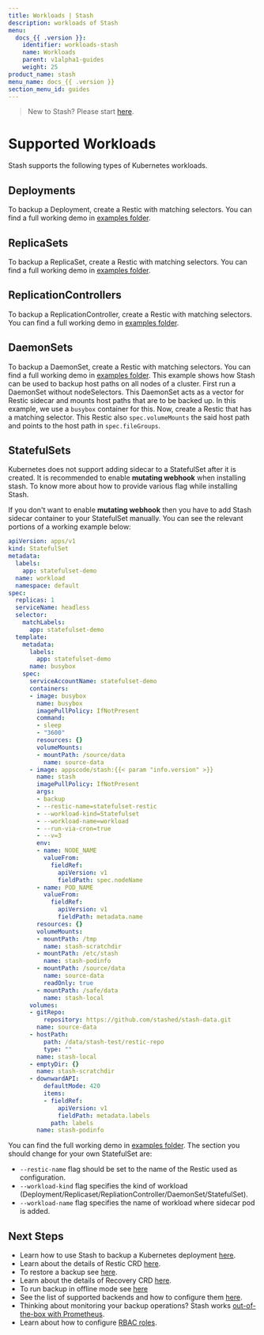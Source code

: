 ```yaml
---
title: Workloads | Stash
description: workloads of Stash
menu:
  docs_{{ .version }}:
    identifier: workloads-stash
    name: Workloads
    parent: v1alpha1-guides
    weight: 25
product_name: stash
menu_name: docs_{{ .version }}
section_menu_id: guides
---
```


> New to Stash? Please start [here](/docs/concepts/README.md).

# Supported Workloads

Stash supports the following types of Kubernetes workloads.

## Deployments
To backup a Deployment, create a Restic with matching selectors. You can find a full working demo in [examples folder](/docs/examples/workloads/deployment.yaml).

## ReplicaSets
To backup a ReplicaSet, create a Restic with matching selectors. You can find a full working demo in [examples folder](/docs/examples/workloads/replicaset.yaml).

## ReplicationControllers
To backup a ReplicationController, create a Restic with matching selectors. You can find a full working demo in [examples folder](/docs/examples/workloads/rc.yaml).

## DaemonSets
To backup a DaemonSet, create a Restic with matching selectors. You can find a full working demo in [examples folder](/docs/examples/workloads/daemonset.yaml). This example shows how Stash can be used to backup host paths on all nodes of a cluster. First run a DaemonSet without nodeSelectors. This DaemonSet acts as a vector for Restic sidecar and mounts host paths that are to be backed up. In this example, we use a `busybox` container for this. Now, create a Restic that has a matching selector. This Restic also `spec.volumeMounts` the said host path and points to the host path in `spec.fileGroups`.

## StatefulSets
Kubernetes does not support adding sidecar to a StatefulSet after it is created. It is recommended to enable **mutating webhook** when installing stash. To know more about how to provide various flag while installing Stash.

If you don't want to enable **mutating webhook** then you have to add Stash sidecar container to your StatefulSet manually. You can see the relevant portions of a working example below:

```yaml
apiVersion: apps/v1
kind: StatefulSet
metadata:
  labels:
    app: statefulset-demo
  name: workload
  namespace: default
spec:
  replicas: 1
  serviceName: headless
  selector:
    matchLabels:
      app: statefulset-demo
  template:
    metadata:
      labels:
        app: statefulset-demo
      name: busybox
    spec:
      serviceAccountName: statefulset-demo
      containers:
      - image: busybox
        name: busybox
        imagePullPolicy: IfNotPresent
        command:
        - sleep
        - "3600"
        resources: {}
        volumeMounts:
        - mountPath: /source/data
          name: source-data
      - image: appscode/stash:{{< param "info.version" >}}
        name: stash
        imagePullPolicy: IfNotPresent
        args:
        - backup
        - --restic-name=statefulset-restic
        - --workload-kind=Statefulset
        - --workload-name=workload
        - --run-via-cron=true
        - --v=3
        env:
        - name: NODE_NAME
          valueFrom:
            fieldRef:
              apiVersion: v1
              fieldPath: spec.nodeName
        - name: POD_NAME
          valueFrom:
            fieldRef:
              apiVersion: v1
              fieldPath: metadata.name
        resources: {}
        volumeMounts:
        - mountPath: /tmp
          name: stash-scratchdir
        - mountPath: /etc/stash
          name: stash-podinfo
        - mountPath: /source/data
          name: source-data
          readOnly: true
        - mountPath: /safe/data
          name: stash-local
      volumes:
      - gitRepo:
          repository: https://github.com/stashed/stash-data.git
        name: source-data
      - hostPath:
          path: /data/stash-test/restic-repo
          type: ""
        name: stash-local
      - emptyDir: {}
        name: stash-scratchdir
      - downwardAPI:
          defaultMode: 420
          items:
          - fieldRef:
              apiVersion: v1
              fieldPath: metadata.labels
            path: labels
        name: stash-podinfo
```

You can find the full working demo in [examples folder](/docs/examples/workloads/statefulset.yaml). The section you should change for your own StatefulSet are:

 - `--restic-name` flag should be set to the name of the Restic used as configuration.
 - `--workload-kind` flag specifies the kind of workload (Deployment/Replicaset/RepliationController/DaemonSet/StatefulSet).
 - `--workload-name` flag specifies the name of workload where sidecar pod is added.

## Next Steps

- Learn how to use Stash to backup a Kubernetes deployment [here](/docs/guides/v1alpha1/backup.md).
- Learn about the details of Restic CRD [here](/docs/concepts/crds/v1alpha1/restic.md).
- To restore a backup see [here](/docs/guides/v1alpha1/restore.md).
- Learn about the details of Recovery CRD [here](/docs/concepts/crds/v1alpha1/recovery.md).
- To run backup in offline mode see [here](/docs/guides/v1alpha1/offline_backup.md)
- See the list of supported backends and how to configure them [here](/docs/guides/v1alpha1/backends/overview.md).
- Thinking about monitoring your backup operations? Stash works [out-of-the-box with Prometheus](/docs/guides/v1alpha1/monitoring/overview.md).
- Learn about how to configure [RBAC roles](/docs/guides/v1alpha1/rbac.md).
